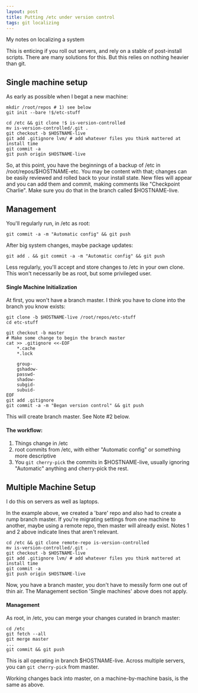 ```yaml
---
layout: post
title: Putting /etc under version control
tags: git localizing
---
```



<div class="message">
  My notes on localizing a system
</div>

This is enticing if you roll out servers, and rely on a stable of post-install
scripts. There are many solutions for this. But this relies on nothing heavier
than git.

## Single machine setup

As early as possible when I begat a new machine:

```
mkdir /root/repos # 1) see below
git init --bare !$/etc-stuff

cd /etc && git clone !$ is-version-controlled
mv is-version-controlled/.git .
git checkout -b $HOSTNAME-live
git add .gitignore lvm/ # add whatever files you think mattered at install time
git commit -a
git push origin $HOSTNAME-live
```

So, at this point, you have the beginnings of a backup of /etc in /root/repos/$HOSTNAME-etc.
You may be content with that; changes can be easily reviewed and rolled back
to your install state. New files will appear and you can add them and commit,
making comments like "Checkpoint Charlie". Make sure you do that in the branch
called $HOSTNAME-live.

## Management

You'll regularly run, in /etc as root:
```
git commit -a -m "Automatic config" && git push
```

After big system changes, maybe package updates:
```
git add . && git commit -a -m "Automatic config" && git push
```

Less regularly, you'll accept and store changes to /etc in your own clone.
This won't necessarily be as root, but some privileged user.

#### Single Machine Initialization

At first, you won't have a branch master. I think you have to clone into the
branch you know exists:

```
git clone -b $HOSTNAME-live /root/repos/etc-stuff
cd etc-stuff

git checkout -b master
# Make some change to begin the branch master
cat >> .gitignore <<-EOF
	*.cache
	*.lock

	group-
	gshadow-
	passwd-
	shadow-
	subgid-
	subuid-
EOF
git add .gitignore
git commit -a -m "Began version control" && git push
```

This will create branch master. See Note #2 below.

#### The workflow:

1. Things change in /etc
1. root commits from /etc, with either "Automatic config" or something more
   descriptive
1. You `git cherry-pick` the commits in $HOSTNAME-live, usually ignoring
   "Automatic" anything and cherry-pick the rest.

## Multiple Machine Setup

I do this on servers as well as laptops.

In the example above, we created a 'bare' repo and also had to create a rump
branch master. If you're migrating settings from one machine to another, maybe
using a remote repo, then master will already exist. Notes 1 and 2 above
indicate lines that aren't relevant. 

```
cd /etc && git clone remote-repo is-version-controlled
mv is-version-controlled/.git .
git checkout -b $HOSTNAME-live
git add .gitignore lvm/ # add whatever files you think mattered at install time
git commit -a
git push origin $HOSTNAME-live
```

Now, you have a branch master, you don't have to messily form one out of thin
air. The Management section 'Single machines' above does not apply.

#### Management

As root, in /etc, you can merge your changes curated in branch master:

```
cd /etc
git fetch --all
git merge master
...
git commit && git push
```

This is all operating in branch $HOSTNAME-live. Across multiple servers, you
can `git cherry-pick` from master.

Working changes back into master, on a machine-by-machine basis, is the same
as above.
